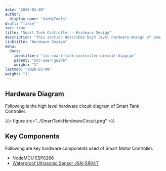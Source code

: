 ```yaml
---
date: "2020-03-09"
author:
  display_name: "UseMyTools"
draft: "false"
toc: true
title: "Smart Tank Controller – Hardware Design"
description: "This section describes high level hardware design of Smart water storage tank level Controller and monitor."
linktitle: "Hardware Design"
menu:
  docs:
    identifier: "stc-smart-tank-controller-circuit-diagram"
    parent: "stc-user-guide"
    weight: "1"
lastmod: "2020-03-09"
weight: "1"
---
```


## Hardware Diagram ##

Following is the high level hardware circuit diagram of Smart Tank Controller.

{{< figure src="../SmartTankHardwareCircuit.png" >}}

## Key Components ##

Following are key hardware components used of Smart Motor Controller.

* NodeMCU ESP8266
* [Waterproof Ultrasonic Sensor JSN-SR04T](../waterproof-ultrasonic-sensor-jsn-sr04t)
